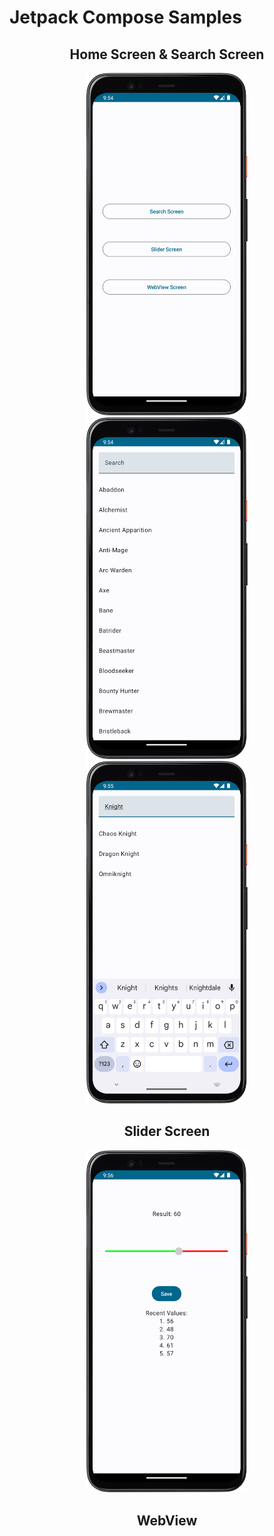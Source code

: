 # Jetpack Compose Samples 

<div align="center">
  
## Home Screen & Search Screen
<img src="https://github.com/ozturksahinyetisir/jetpack-compose-samples/blob/master/screenshots/HomeScreen.png" width="258"/>
<img src="https://github.com/ozturksahinyetisir/jetpack-compose-samples/blob/master/screenshots/SearchScreen1.png" width="258"/>
<img src="https://github.com/ozturksahinyetisir/jetpack-compose-samples/blob/master/screenshots/SearchScreen2.png" width="258"/>

## Slider Screen
<img src="https://github.com/ozturksahinyetisir/jetpack-compose-samples/blob/master/screenshots/SliderScreen.png" width="258"/>

## WebView
</div>


